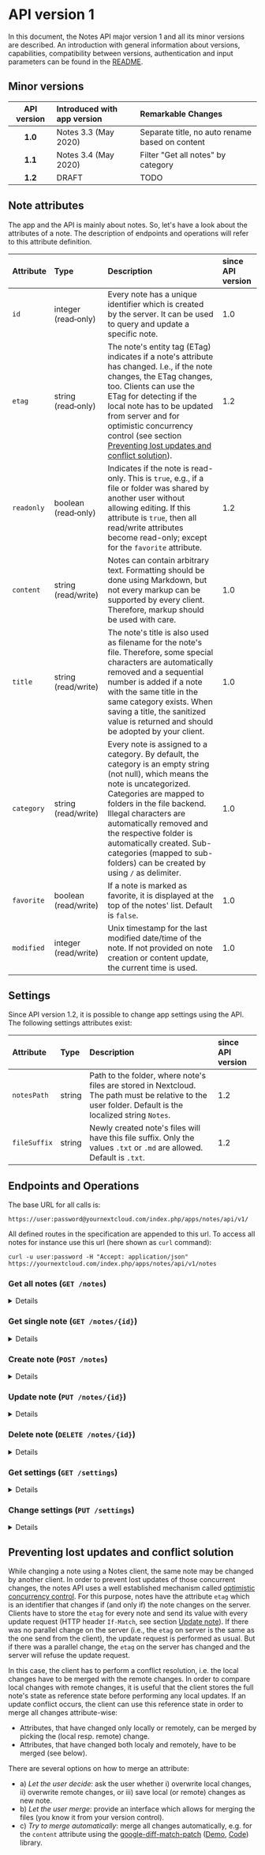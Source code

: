 # API version 1

In this document, the Notes API major version 1 and all its minor versions are described. An introduction with general information about versions, capabilities, compatibility between versions, authentication and input parameters can be found in the [README](README.md).


## Minor versions

| API version | Introduced with app version | Remarkable Changes |
|:-----------:|:----------------------------|:-------------------|
|  **1.0**    | Notes 3.3 (May 2020)        | Separate title, no auto rename based on content |
|  **1.1**    | Notes 3.4 (May 2020)        | Filter "Get all notes" by category |
|  **1.2**    | DRAFT                       | TODO |



## Note attributes

The app and the API is mainly about notes. So, let's have a look about the attributes of a note. The description of endpoints and operations will refer to this attribute definition.

| Attribute | Type | Description | since API version |
|:----------|:-----|:-------------------------|:-------------------|
| `id` | integer (read‑only) | Every note has a unique identifier which is created by the server. It can be used to query and update a specific note. | 1.0 |
| `etag` | string (read‑only) | The note's entity tag (ETag) indicates if a note's attribute has changed. I.e., if the note changes, the ETag changes, too. Clients can use the ETag for detecting if the local note has to be updated from server and for optimistic concurrency control (see section [Preventing lost updates and conflict solution](#preventing-lost-updates-and-conflict-solution)). | 1.2 |
| `readonly` | boolean (read‑only) | Indicates if the note is read-only. This is `true`, e.g., if a file or folder was shared by another user without allowing editing. If this attribute is `true`, then all read/write attributes become read-only; except for the `favorite` attribute. | 1.2 |
| `content` | string (read/write) | Notes can contain arbitrary text. Formatting should be done using Markdown, but not every markup can be supported by every client. Therefore, markup should be used with care. | 1.0 |
| `title` | string (read/write) | The note's title is also used as filename for the note's file. Therefore, some special characters are automatically removed and a sequential number is added if a note with the same title in the same category exists. When saving a title, the sanitized value is returned and should be adopted by your client. | 1.0 |
| `category` | string (read/write) | Every note is assigned to a category. By default, the category is an empty string (not null), which means the note is uncategorized. Categories are mapped to folders in the file backend. Illegal characters are automatically removed and the respective folder is automatically created. Sub-categories (mapped to sub-folders) can be created by using `/` as delimiter. | 1.0 |
| `favorite` | boolean (read/write) | If a note is marked as favorite, it is displayed at the top of the notes' list. Default is `false`. | 1.0 |
| `modified` | integer (read/write) | Unix timestamp for the last modified date/time of the note. If not provided on note creation or content update, the current time is used. | 1.0 |


## Settings

Since API version 1.2, it is possible to change app settings using the API. The following settings attributes exist:

| Attribute | Type | Description | since API version |
|:----------|:-----|:------------|:------------------|
| `notesPath` | string | Path to the folder, where note's files are stored in Nextcloud. The path must be relative to the user folder. Default is the localized string `Notes`. | 1.2 |
| `fileSuffix` | string | Newly created note's files will have this file suffix. Only the values `.txt` or `.md` are allowed. Default is `.txt`. | 1.2 |


## Endpoints and Operations

The base URL for all calls is:

    https://user:password@yournextcloud.com/index.php/apps/notes/api/v1/

All defined routes in the specification are appended to this url. To access all notes for instance use this url (here shown as `curl` command):

    curl -u user:password -H "Accept: application/json" https://yournextcloud.com/index.php/apps/notes/api/v1/notes



### Get all notes (`GET /notes`)
<details><summary>Details</summary>

#### Request parameters
| Parameter | Type | Description | since API version |
|:------|:-----|:-----|:-----|
| `category` | string, optional | Filter the result by category name, e.g. `?category=recipes`. Notes with another category are not included in the result. *Compatibility note:* in API v1.0, this parameter is ignored; i.e., the result contains all notes regardless of this parameter. | 1.1 |
| `exclude` | string, optional | Fields which should be excluded from response, seperated with a comma e.g.: `?exclude=content,title`. You can use this in order to reduce transferred data size if you are interested in specific attributes, only. | 1.0 |
| `pruneBefore` | integer, optional | All notes without change before of this Unix timestamp are purged from the response, i.e. only the attribute `id` is included. You should use the Unix timestamp value from the last request's HTTP response header `Last-Modified` in order to reduce transferred data size. | 1.0 |
| `If-None-Match` | HTTP header, optional | Use this in order to reduce transferred data size (see [HTTP ETag](https://en.wikipedia.org/wiki/HTTP_ETag)). You should use the value from the last request's HTTP response header `ETag`. | 1.0 |

#### Response
##### 200 OK
- **HTTP Header**: `ETag` (see [HTTP ETag](https://en.wikipedia.org/wiki/HTTP_ETag)).
- **Body**: list of notes (see section [Note attributes](#note-attributes)), example:
```js
[
    {
        "id": 76,
        "etag": "be284e00488c61c101ee28309d235e0b",
        "readonly": false,
        "modified": 1376753464,
        "title": "New note",
        "category": "sub-directory",
        "content": "New note\n and something more",
        "favorite": false
    }, // etc
]
```

##### 401 Unauthorized
No valid authentication credentials supplied.
</details>


### Get single note (`GET /notes/{id}`)
<details><summary>Details</summary>

#### Request parameters
| Parameter | Type | Description |
|:------|:-----|:-----|
| `id` | integer, required (path) | ID of the note to query. |
| `If-None-Match` | HTTP header, optional | Use this in order to reduce transferred data size (see [HTTP ETag](https://en.wikipedia.org/wiki/HTTP_ETag)). You should use the value from the note's attribute `etag` or from the last request's HTTP response header `ETag`. | 1.2 |

#### Response
##### 200 OK
- **HTTP Header**: `ETag` (see [HTTP ETag](https://en.wikipedia.org/wiki/HTTP_ETag)). The value is identical to the note's attribute `etag` (see section [Note attributes](#note-attributes)).
- **Body**: note (see section [Note attributes](#note-attributes)), example:
```js
{
    "id": 76,
    "etag": "be284e00488c61c101ee28309d235e0b",
    "readonly": false,
    "modified": 1376753464,
    "title": "New note",
    "category": "sub-directory",
    "content": "New note\n and something more",
    "favorite": false
}
```
##### 400 Bad Request
Invalid ID supplied.

##### 401 Unauthorized
No valid authentication credentials supplied.

##### 404 Not Found
Note not found.
</details>


### Create note (`POST /notes`)
<details><summary>Details</summary>

#### Request parameters
- **Body**: some or all "read/write" attributes (see section [Note attributes](#note-attributes)), example: 
```js
{
    "title": "New note",
    "category": "Category/Sub Category",
    "content": "New note\n and something more",
}
```

#### Response
##### 200 OK
- **Body**: note (see section [Note attributes](#note-attributes)), example see section [Get single note](#get-single-note-get-notesid).

##### 400 Bad Request
Invalid ID supplied.

##### 401 Unauthorized
No valid authentication credentials supplied.

##### 507 Insufficient Storage
Not enough free storage for saving the note's content.
</details>


### Update note (`PUT /notes/{id}`)
<details><summary>Details</summary>

#### Request parameters
| Parameter | Type | Description |
|:------|:-----|:-----|
| `id` | integer, required (path) | ID of the note to update. |
| `If-Match` | HTTP header, optional | Use this for optimistic concurrency control (optional, but strongly recommended in order to prevent lost updates). As value of this HTTP header, the client has to use the last known note's etag (see section [Note attributes](#note-attributes)). If the note has changed in the meanwhile (concurrent change), the update request is blocked with HTTP status 412 (see below). Otherwise, the request will be processed normally. | 1.2 |
- **Body**: some or all "read/write" attributes (see section [Note attributes](#note-attributes)), example see section [Create note](#create-note-post-notes).

#### Response
##### 200 OK
- **Body**: note (see section [Note attributes](#note-attributes)), example see section [Get single note](#get-single-note-get-notesid).

##### 400 Bad Request
Invalid ID supplied.

##### 401 Unauthorized
No valid authentication credentials supplied.

##### 403 Forbidden
The note is read-only.

##### 404 Not Found
Note not found.

##### 412 Precondition Failed
*(since API v1.2)*
Update cannot be performed since the note has been changed on the server in the meanwhile (concurrent change). The body contains the current note's state from server (see section [Note attributes](#note-attributes)), example see section [Get single note](#get-single-note-get-notesid). The client should use this response data in order to perform a conflict solution (see section [Preventing lost updates and conflict solution](#preventing-lost-updates-and-conflict-solution)).

##### 507 Insufficient Storage
Not enough free storage for saving the note's content.
</details>


### Delete note (`DELETE /notes/{id}`)
<details><summary>Details</summary>

#### Request parameters
| Parameter | Type | Description |
|:------|:-----|:-----|
| `id` | integer, required (path) | ID of the note to delete. |

#### Response
##### 200 OK
Note is deleted.

##### 400 Bad Request
Invalid ID supplied.

##### 401 Unauthorized
No valid authentication credentials supplied.

##### 403 Forbidden
The note is read-only.

##### 404 Not Found
Note not found.
</details>


### Get settings (`GET /settings`)
<details><summary>Details</summary>

*(since API v1.2)*

#### Request parameters
None.

#### Response
##### 200 OK
- **Body**: user's app settings (see section [Settings](#settings)), example:
```js
{
    "notesPath": "Notes",
    "fileSuffix": ".txt"
}
```

##### 400 Bad Request
Endpoint not supported by installed notes app version (requires API version 1.2).

##### 401 Unauthorized
No valid authentication credentials supplied.
</details>


### Change settings (`PUT /settings`)
<details><summary>Details</summary>

*(since API v1.2)*

#### Request parameters
- **Body**: some or all settings attributes (see section [Settings](#settings)).
Omitted settings attributes are not changed.
Empty values are replaced by the settings attribute's default value.
All values are sanitized (e.g. prevent path traversal attacks, check allowed suffixes), so the result can differ from the request (the request will still succeed).
The client may show an information to the user if the response differs from the request.
Example:
```js
{
    "fileSuffix": ".md"
}
```

#### Response
##### 200 OK
- **Body**: user's app settings after validation (see section [Settings](#settings)), example see section [Get settings](#get-settings-get-settings).

##### 400 Bad Request
Endpoint not supported by installed notes app version (requires API version 1.2).

##### 401 Unauthorized
No valid authentication credentials supplied.
</details>



## Preventing lost updates and conflict solution

While changing a note using a Notes client, the same note may be changed by another client.
In order to prevent lost updates of those concurrent changes, the notes API uses a well established mechanism called [optimistic concurrency control](https://en.wikipedia.org/wiki/Optimistic_concurrency_control).
For this purpose, notes have the attribute `etag` which is an identifier that changes if (and only if) the note changes on the server.
Clients have to store the `etag` for every note and send its value with every update request (HTTP header `If-Match`, see section [Update note](#update-note-put-notesid)).
If there was no parallel change on the server (i.e., the `etag` on server is the same as the one send from the client), the update request is performed as usual.
But if there was a parallel change, the `etag` on the server has changed and the server will refuse the update request.

In this case, the client has to perform a conflict resolution, i.e. the local changes have to be merged with the remote changes.
In order to compare local changes with remote changes, it is useful that the client stores the full note's state as reference state before performing any local updates.
If an update conflict occurs, the client can use this reference state in order to merge all changes attribute-wise:
- Attributes, that have changed only locally or remotely, can be merged by picking the (local resp. remote) change.
- Attributes, that have changed both localy and remotely, have to be merged (see below).

There are several options on how to merge an attribute:
- a) *Let the user decide*: ask the user whether i) overwrite local changes, ii) overwrite remote changes, or iii) save local (or remote) changes as new note.
- b) *Let the user merge*: provide an interface which allows for merging the files (you know it from your version control).
- c) *Try to merge automatically*: merge all changes automatically, e.g. for the `content` attribute using the [google-diff-match-patch](https://code.google.com/p/google-diff-match-patch/) ([Demo](https://neil.fraser.name/software/diff_match_patch/svn/trunk/demos/demo_patch.html), [Code](https://github.com/bystep15/google-diff-match-patch)) library.

